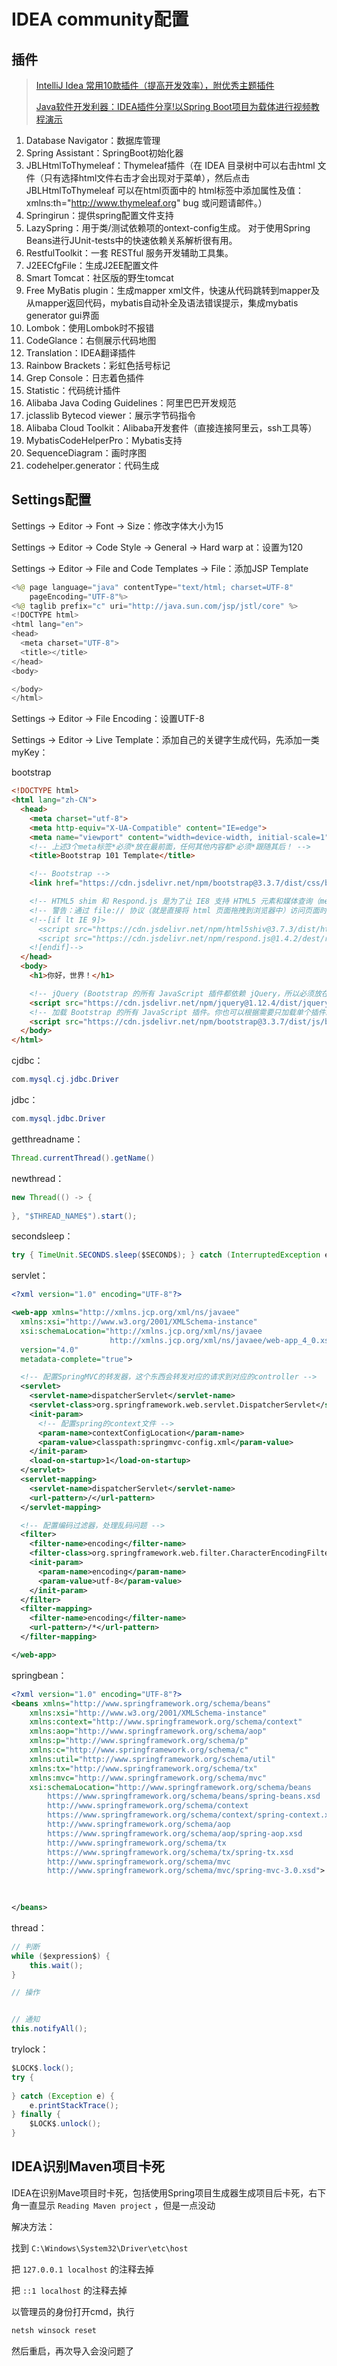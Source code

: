# IDEA community配置



## 插件

>  [IntelliJ Idea 常用10款插件（提高开发效率），附优秀主题插件](https://blog.csdn.net/weixin_41846320/article/details/82697818)
>
> [Java软件开发利器：IDEA插件分享!以Spring Boot项目为载体进行视频教程演示](https://www.bilibili.com/video/av95417273/)

1.   Database Navigator：数据库管理
2.  Spring Assistant：SpringBoot初始化器
8.   JBLHtmlToThymeleaf：Thymeleaf插件（在 IDEA 目录树中可以右击html 文件（只有选择html文件右击才会出现对于菜单），然后点击 JBLHtmlToThymeleaf 可以在html页面中的 html标签中添加属性及值：xmlns:th="http://www.thymeleaf.org" bug 或问题请邮件。）
10.   Springirun：提供spring配置文件支持
13.   LazySpring：用于类/测试依赖项的ontext-config生成。 对于使用Spring Beans进行JUnit-tests中的快速依赖关系解析很有用。
16.   RestfulToolkit：一套 RESTful 服务开发辅助工具集。
19.   J2EECfgFile：生成J2EE配置文件
24.   Smart Tomcat：社区版的野生tomcat
25.   Free MyBatis plugin：生成mapper xml文件，快速从代码跳转到mapper及从mapper返回代码，mybatis自动补全及语法错误提示，集成mybatis generator gui界面
10.   Lombok：使用Lombok时不报错
11.   CodeGlance：右侧展示代码地图
12.   Translation：IDEA翻译插件
13.   Rainbow Brackets：彩虹色括号标记
14.   Grep Console：日志着色插件
15.   Statistic：代码统计插件
16.   Alibaba Java Coding Guidelines：阿里巴巴开发规范 
17.   jclasslib Bytecod viewer：展示字节码指令
18.   Alibaba Cloud Toolkit：Alibaba开发套件（直接连接阿里云，ssh工具等）
19.   MybatisCodeHelperPro：Mybatis支持
20.   SequenceDiagram：画时序图
21.   codehelper.generator：代码生成



## Settings配置

Settings -> Editor -> Font -> Size：修改字体大小为15

Settings -> Editor -> Code Style -> General -> Hard warp at：设置为120

Settings -> Editor -> File and Code Templates -> File：添加JSP Template

```java
<%@ page language="java" contentType="text/html; charset=UTF-8"
    pageEncoding="UTF-8"%>
<%@ taglib prefix="c" uri="http://java.sun.com/jsp/jstl/core" %>   
<!DOCTYPE html>
<html lang="en">
<head>
  <meta charset="UTF-8">
  <title></title>
</head>
<body>

</body>
</html>        
```

Settings -> Editor -> File Encoding：设置UTF-8

Settings -> Editor -> Live Template：添加自己的关键字生成代码，先添加一类myKey：

bootstrap

```html
<!DOCTYPE html>
<html lang="zh-CN">
  <head>
    <meta charset="utf-8">
    <meta http-equiv="X-UA-Compatible" content="IE=edge">
    <meta name="viewport" content="width=device-width, initial-scale=1">
    <!-- 上述3个meta标签*必须*放在最前面，任何其他内容都*必须*跟随其后！ -->
    <title>Bootstrap 101 Template</title>

    <!-- Bootstrap -->
    <link href="https://cdn.jsdelivr.net/npm/bootstrap@3.3.7/dist/css/bootstrap.min.css" rel="stylesheet">

    <!-- HTML5 shim 和 Respond.js 是为了让 IE8 支持 HTML5 元素和媒体查询（media queries）功能 -->
    <!-- 警告：通过 file:// 协议（就是直接将 html 页面拖拽到浏览器中）访问页面时 Respond.js 不起作用 -->
    <!--[if lt IE 9]>
      <script src="https://cdn.jsdelivr.net/npm/html5shiv@3.7.3/dist/html5shiv.min.js"></script>
      <script src="https://cdn.jsdelivr.net/npm/respond.js@1.4.2/dest/respond.min.js"></script>
    <![endif]-->
  </head>
  <body>
    <h1>你好，世界！</h1>

    <!-- jQuery (Bootstrap 的所有 JavaScript 插件都依赖 jQuery，所以必须放在前边) -->
    <script src="https://cdn.jsdelivr.net/npm/jquery@1.12.4/dist/jquery.min.js"></script>
    <!-- 加载 Bootstrap 的所有 JavaScript 插件。你也可以根据需要只加载单个插件。 -->
    <script src="https://cdn.jsdelivr.net/npm/bootstrap@3.3.7/dist/js/bootstrap.min.js"></script>
  </body>
</html>
```

cjdbc：

```java
com.mysql.cj.jdbc.Driver
```

jdbc：

```java
com.mysql.jdbc.Driver
```

getthreadname：

```java
Thread.currentThread().getName()
```

newthread：

```java
new Thread(() -> {
    
}, "$THREAD_NAME$").start();

```

secondsleep：

```java
try { TimeUnit.SECONDS.sleep($SECOND$); } catch (InterruptedException e) { e.printStackTrace(); }
```

servlet：

```xml
<?xml version="1.0" encoding="UTF-8"?>

<web-app xmlns="http://xmlns.jcp.org/xml/ns/javaee"
  xmlns:xsi="http://www.w3.org/2001/XMLSchema-instance"
  xsi:schemaLocation="http://xmlns.jcp.org/xml/ns/javaee
                      http://xmlns.jcp.org/xml/ns/javaee/web-app_4_0.xsd"
  version="4.0"
  metadata-complete="true">

  <!-- 配置SpringMVC的转发器，这个东西会转发对应的请求到对应的controller -->
  <servlet>
    <servlet-name>dispatcherServlet</servlet-name>
    <servlet-class>org.springframework.web.servlet.DispatcherServlet</servlet-class>
    <init-param>
      <!-- 配置spring的context文件 -->
      <param-name>contextConfigLocation</param-name>
      <param-value>classpath:springmvc-config.xml</param-value>
    </init-param>
    <load-on-startup>1</load-on-startup>
  </servlet>
  <servlet-mapping>
    <servlet-name>dispatcherServlet</servlet-name>
    <url-pattern>/</url-pattern>
  </servlet-mapping>

  <!-- 配置编码过滤器，处理乱码问题 -->
  <filter>
    <filter-name>encoding</filter-name>
    <filter-class>org.springframework.web.filter.CharacterEncodingFilter</filter-class>
    <init-param>
      <param-name>encoding</param-name>
      <param-value>utf-8</param-value>
    </init-param>
  </filter>
  <filter-mapping>
    <filter-name>encoding</filter-name>
    <url-pattern>/*</url-pattern>
  </filter-mapping>

</web-app>

```

springbean：

```xml
<?xml version="1.0" encoding="UTF-8"?>
<beans xmlns="http://www.springframework.org/schema/beans"
    xmlns:xsi="http://www.w3.org/2001/XMLSchema-instance"
    xmlns:context="http://www.springframework.org/schema/context"
    xmlns:aop="http://www.springframework.org/schema/aop"
    xmlns:p="http://www.springframework.org/schema/p"
    xmlns:c="http://www.springframework.org/schema/c"
    xmlns:util="http://www.springframework.org/schema/util"
    xmlns:tx="http://www.springframework.org/schema/tx"
    xmlns:mvc="http://www.springframework.org/schema/mvc"   
    xsi:schemaLocation="http://www.springframework.org/schema/beans
        https://www.springframework.org/schema/beans/spring-beans.xsd
        http://www.springframework.org/schema/context
        https://www.springframework.org/schema/context/spring-context.xsd
        http://www.springframework.org/schema/aop
        https://www.springframework.org/schema/aop/spring-aop.xsd
        http://www.springframework.org/schema/tx
        https://www.springframework.org/schema/tx/spring-tx.xsd
        http://www.springframework.org/schema/mvc
        http://www.springframework.org/schema/mvc/spring-mvc-3.0.xsd">
    
	

</beans>
```

thread：

```java
// 判断
while ($expression$) {
    this.wait();
}

// 操作


// 通知
this.notifyAll();

```

trylock：

```java
$LOCK$.lock();
try {
    
} catch (Exception e) {
    e.printStackTrace();
} finally {
    $LOCK$.unlock();
}
```



## IDEA识别Maven项目卡死

IDEA在识别Mave项目时卡死，包括使用Spring项目生成器生成项目后卡死，右下角一直显示 `Reading Maven project` ，但是一点没动

解决方法：

找到 `C:\Windows\System32\Driver\etc\host` 

把 `127.0.0.1 localhost` 的注释去掉

把 `::1 localhost` 的注释去掉

以管理员的身份打开cmd，执行

```powershell
netsh winsock reset
```

然后重启，再次导入会没问题了

